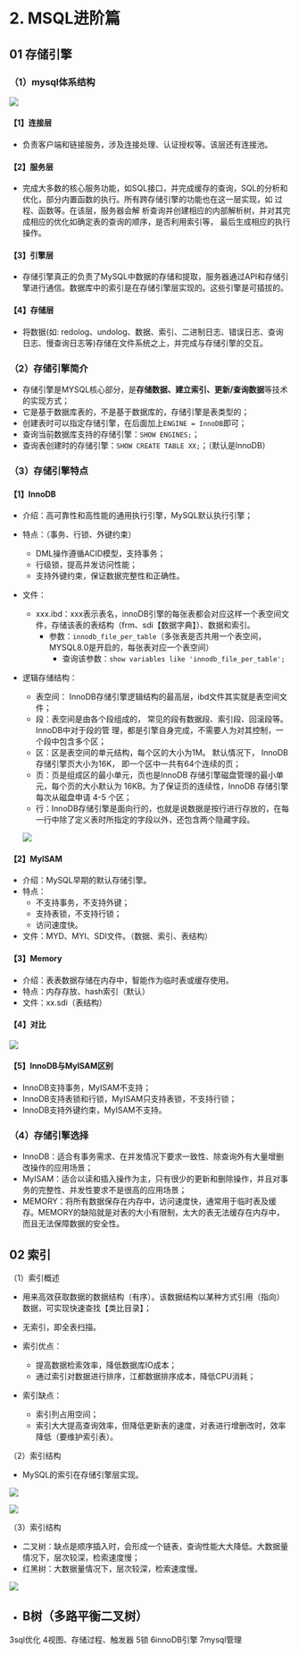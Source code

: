 # 2. MSQL进阶篇

## 01 存储引擎

###  （1）mysql体系结构

![](/mysql/1.png)

#### 【1】连接层

- 负责客户端和链接服务，涉及连接处理、认证授权等。该层还有连接池。

#### 【2】服务层 

- 完成大多数的核心服务功能，如SQL接口，并完成缓存的查询，SQL的分析和优化，部分内置函数的执行。所有跨存储引擎的功能也在这一层实现，如 过程、函数等。在该层，服务器会解 析查询并创建相应的内部解析树，并对其完成相应的优化如确定表的查询的顺序，是否利用索引等， 最后生成相应的执行操作。

#### 【3】引擎层

- 存储引擎真正的负责了MySQL中数据的存储和提取，服务器通过API和存储引擎进行通信。数据库中的索引是在存储引擎层实现的。这些引擎是可插拔的。

#### 【4】存储层

- 将数据(如: redolog、undolog、数据、索引、二进制日志、错误日志、查询 日志、慢查询日志等)存储在文件系统之上，并完成与存储引擎的交互。

### （2）存储引擎简介

- 存储引擎是MYSQL核心部分，是**存储数据、建立索引、更新/查询数据**等技术的实现方式；
- 它是基于数据库表的，不是基于数据库的，存储引擎是表类型的；
- 创建表时可以指定存储引擎，在后面加上`ENGINE = InnoDB`即可；
- 查询当前数据库支持的存储引擎：`SHOW ENGINES;`；
- 查询表创建时的存储引擎：`SHOW CREATE TABLE XX;`；（默认是InnoDB）

### （3）存储引擎特点

#### 【1】InnoDB

- 介绍：高可靠性和高性能的通用执行引擎，MySQL默认执行引擎；

- 特点：（事务、行锁、外键约束）

  - DML操作遵循ACID模型，支持事务；
  - 行级锁，提高并发访问性能；
  - 支持外键约束，保证数据完整性和正确性。

- 文件：

  - xxx.ibd：xxx表示表名，innoDB引擎的每张表都会对应这样一个表空间文件，存储该表的表结构（frm、sdi【数据字典】）、数据和索引。
    - 参数：`innodb_file_per_table`（多张表是否共用一个表空间，MYSQL8.0是开启的，每张表对应一个表空间）
      - 查询该参数：`show variables like 'innodb_file_per_table'; ` 

- 逻辑存储结构：

  - 表空间： InnoDB存储引擎逻辑结构的最高层，ibd文件其实就是表空间文件；
  - 段：表空间是由各个段组成的， 常见的段有数据段、索引段、回滚段等。InnoDB中对于段的管 理，都是引擎自身完成，不需要人为对其控制，一个段中包含多个区；
  - 区：区是表空间的单元结构，每个区的大小为1M。 默认情况下， InnoDB存储引擎页大小为16K， 即一个区中一共有64个连续的页；
  - 页：页是组成区的最小单元，页也是InnoDB 存储引擎磁盘管理的最小单元，每个页的大小默认为 16KB。为了保证页的连续性，InnoDB 存储引擎每次从磁盘申请 4-5 个区；
  - 行：InnoDB存储引擎是面向行的，也就是说数据是按行进行存放的，在每一行中除了定义表时所指定的字段以外，还包含两个隐藏字段。

  ![](/mysql/2.png)

#### 【2】MyISAM

- 介绍：MySQL早期的默认存储引擎。
- 特点：
  - 不支持事务，不支持外键；
  - 支持表锁，不支持行锁；
  - 访问速度快。
- 文件：MYD、MYI、SDI文件。（数据、索引、表结构）

#### 【3】Memory

- 介绍：表表数据存储在内存中，智能作为临时表或缓存使用。
- 特点：内存存放、hash索引（默认）
- 文件：xx.sdi（表结构）

#### 【4】对比

![](/mysql/3.png)

#### 【5】InnoDB与MyISAM区别

- InnoDB支持事务，MyISAM不支持；
- InnoDB支持表锁和行锁，MyISAM只支持表锁，不支持行锁；
- InnoDB支持外键约束，MyISAM不支持。

### （4）存储引擎选择

- InnoDB：适合有事务需求、在并发情况下要求一致性、除查询外有大量增删改操作的应用场景；
- MyISAM：适合以读和插入操作为主，只有很少的更新和删除操作，并且对事务的完整性、并发性要求不是很高的应用场景；
- MEMORY：将所有数据保存在内存中，访问速度快，通常用于临时表及缓存。MEMORY的缺陷就是对表的大小有限制，太大的表无法缓存在内存中，而且无法保障数据的安全性。

## 02 索引

（1）索引概述

- 用来高效获取数据的数据结构（有序）。该数据结构以某种方式引用（指向）数据，可实现快速查找【类比目录】；

- 无索引，即全表扫描。
- 索引优点：
  - 提高数据检索效率，降低数据库IO成本；
  - 通过索引对数据进行排序，江都数据排序成本，降低CPU消耗；
- 索引缺点：
  - 索引列占用空间；
  - 索引大大提高查询效率，但降低更新表的速度，对表进行增删改时，效率降低（要维护索引表）。

（2）索引结构

- MySQL的索引在存储引擎层实现。

![](/mysql/4.png)

![](/mysql/5.png)

（3）索引结构

- 二叉树：缺点是顺序插入时，会形成一个链表，查询性能大大降低。大数据量情况下，层次较深，检索速度慢；
- 红黑树：大数据量情况下，层次较深，检索速度慢。

![](/mysql/6.png)

- B树（多路平衡二叉树）
  - 

3sql优化
4视图、存储过程、触发器
5锁
6innoDB引擎
7mysql管理